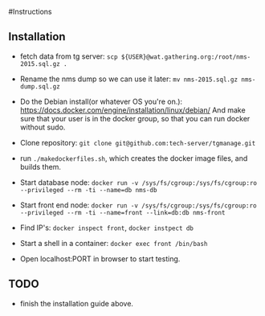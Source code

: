 #Instructions

## Installation
- fetch data from tg server: `scp ${USER}@wat.gathering.org:/root/nms-2015.sql.gz .`
- Rename the nms dump so we can use it later: `mv nms-2015.sql.gz nms-dump.sql.gz`

- Do the Debian install(or whatever OS you're on.): https://docs.docker.com/engine/installation/linux/debian/ And make sure that your user is in the docker group, so that you can run docker without sudo.  

- Clone repository: `git clone git@github.com:tech-server/tgmanage.git`


- run `./makedockerfiles.sh`, which creates the docker image files, and builds
  them. 

- Start database node: `docker run -v /sys/fs/cgroup:/sys/fs/cgroup:ro --privileged --rm -ti --name=db nms-db`
- Start front end node: ` docker run -v /sys/fs/cgroup:/sys/fs/cgroup:ro --privileged --rm -ti --name=front --link=db:db nms-front `
- Find IP's: `docker inspect front`, `docker instpect db`
- Start a shell in a container: `docker exec front /bin/bash`
- Open localhost:PORT in browser to start testing.



## TODO
- finish the installation guide above.
